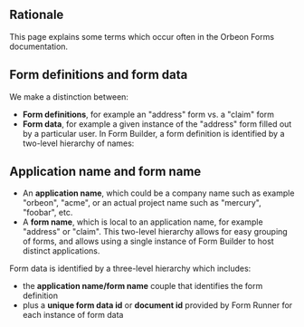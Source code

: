## Rationale

This page explains some terms which occur often in the Orbeon Forms documentation.

## Form definitions and form data

We make a distinction between:  

* **Form definitions**, for example an "address" form vs. a "claim" form
* **Form data**, for example a given instance of the "address" form filled out by a particular user.
In Form Builder, a form definition is identified by a two-level hierarchy of names:  

## Application name and form name

* An **application name**, which could be a company name such as example "orbeon", "acme", or an actual project name such as "mercury", "foobar", etc.  
* A **form name**, which is local to an application name, for example "address" or "claim".
This two-level hierarchy allows for easy grouping of forms, and allows using a single instance of Form Builder to host distinct applications.

Form data is identified by a three-level hierarchy which includes:  

* the **application name/form name** couple that identifies the form definition
* plus a **unique form data id** or **document id** provided by Form Runner for each instance of form data